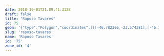 ```yaml
---
date: 2018-10-01T21:09:41.312Z
draft: false
title: "Raposo Tavares"
id: 75
geom: '{"type":"Polygon","coordinates":[[[-46.782305,-23.574381],[-46.785223,-23.574081],[-46.785698,-23.574156],[-46.785981,-23.574383],[-46.786931,-23.575538],[-46.789722,-23.577395],[-46.790791,-23.577768],[-46.791367,-23.578045],[-46.793029,-23.579802],[-46.793986,-23.581],[-46.794399,-23.582924],[-46.794613,-23.582755],[-46.795257,-23.582445],[-46.795851,-23.582457],[-46.797041,-23.582553],[-46.798907,-23.582946],[-46.800966,-23.583248],[-46.801332,-23.583291],[-46.802148,-23.583212],[-46.803267,-23.583812],[-46.805047,-23.584025],[-46.806571,-23.584533],[-46.807044,-23.584754],[-46.807364,-23.585114],[-46.807569,-23.585811],[-46.807608,-23.58618],[-46.807518,-23.586342],[-46.807008,-23.586673],[-46.806734,-23.586929],[-46.806397,-23.587493],[-46.806386,-23.587821],[-46.806557,-23.588095],[-46.807902,-23.589029],[-46.807919,-23.589234],[-46.80774,-23.589607],[-46.807476,-23.589745],[-46.805867,-23.591508],[-46.806022,-23.591989],[-46.806209,-23.592169],[-46.806735,-23.592183],[-46.806959,-23.592329],[-46.807039,-23.592478],[-46.80712,-23.59312],[-46.807087,-23.59347],[-46.807302,-23.594381],[-46.80833,-23.596808],[-46.808788,-23.5981],[-46.809593,-23.599496],[-46.809724,-23.600113],[-46.807986,-23.604781],[-46.808098,-23.604892],[-46.808108,-23.605295],[-46.808752,-23.609128],[-46.808236,-23.60911],[-46.807477,-23.60887],[-46.806744,-23.609195],[-46.8063,-23.609253],[-46.80545,-23.609032],[-46.804694,-23.60894],[-46.803895,-23.608599],[-46.80346,-23.608324],[-46.803331,-23.608546],[-46.803215,-23.608584],[-46.802582,-23.608399],[-46.802522,-23.608457],[-46.802196,-23.608297],[-46.801858,-23.607913],[-46.801662,-23.607823],[-46.800885,-23.607915],[-46.799761,-23.607851],[-46.799694,-23.607759],[-46.799734,-23.607349],[-46.799534,-23.606555],[-46.799703,-23.606457],[-46.799606,-23.606373],[-46.799614,-23.606302],[-46.799218,-23.606144],[-46.799084,-23.605991],[-46.798757,-23.604918],[-46.798585,-23.604773],[-46.79833,-23.604709],[-46.796393,-23.60472],[-46.795336,-23.605449],[-46.79546,-23.605726],[-46.795385,-23.605935],[-46.79543,-23.606026],[-46.794944,-23.606527],[-46.794418,-23.606507],[-46.793965,-23.606261],[-46.793588,-23.60574],[-46.792992,-23.605338],[-46.793156,-23.605078],[-46.793147,-23.604953],[-46.791001,-23.605381],[-46.790509,-23.60539],[-46.790402,-23.605464],[-46.790408,-23.605411],[-46.790193,-23.605391],[-46.790142,-23.605732],[-46.789486,-23.606023],[-46.789414,-23.606278],[-46.787532,-23.604904],[-46.786833,-23.604884],[-46.7864,-23.604749],[-46.786279,-23.604976],[-46.784525,-23.604078],[-46.783825,-23.603649],[-46.783479,-23.603518],[-46.783333,-23.60331],[-46.782559,-23.603899],[-46.781874,-23.60398],[-46.78186,-23.604134],[-46.781291,-23.604413],[-46.781013,-23.604429],[-46.780017,-23.603929],[-46.779894,-23.603656],[-46.779521,-23.603213],[-46.778789,-23.602681],[-46.777179,-23.603394],[-46.77679,-23.602861],[-46.776122,-23.603092],[-46.776325,-23.60385],[-46.776276,-23.604136],[-46.776206,-23.604116],[-46.775089,-23.603747],[-46.77476,-23.603009],[-46.77508,-23.602922],[-46.773936,-23.60223],[-46.773995,-23.601088],[-46.77405,-23.600994],[-46.773487,-23.600681],[-46.773645,-23.600455],[-46.771074,-23.600398],[-46.771037,-23.60048],[-46.770446,-23.600009],[-46.769957,-23.600356],[-46.769481,-23.599962],[-46.769027,-23.600264],[-46.768153,-23.600172],[-46.767715,-23.600476],[-46.767263,-23.600088],[-46.767075,-23.599819],[-46.767003,-23.59949],[-46.766697,-23.599488],[-46.766017,-23.599169],[-46.765296,-23.598433],[-46.763871,-23.59759],[-46.763763,-23.597468],[-46.762094,-23.596759],[-46.761912,-23.596469],[-46.761606,-23.596181],[-46.761465,-23.59561],[-46.76122,-23.59568],[-46.761105,-23.595334],[-46.761351,-23.595263],[-46.761265,-23.594932],[-46.760651,-23.59493],[-46.760542,-23.595012],[-46.760164,-23.594118],[-46.759932,-23.593854],[-46.75864,-23.593051],[-46.757261,-23.592474],[-46.754065,-23.591326],[-46.753778,-23.591106],[-46.753829,-23.590979],[-46.754464,-23.59085],[-46.754384,-23.59065],[-46.754201,-23.590545],[-46.754357,-23.590206],[-46.755209,-23.590149],[-46.755471,-23.589862],[-46.75567,-23.589516],[-46.755933,-23.588458],[-46.756084,-23.588456],[-46.756123,-23.588348],[-46.756072,-23.58809],[-46.75556,-23.587165],[-46.755364,-23.586625],[-46.756856,-23.586638],[-46.756833,-23.586374],[-46.758424,-23.586239],[-46.760529,-23.585698],[-46.760735,-23.585723],[-46.761763,-23.585536],[-46.761798,-23.585451],[-46.762978,-23.585384],[-46.76612,-23.584946],[-46.767187,-23.584616],[-46.76989,-23.583115],[-46.77058,-23.582931],[-46.772489,-23.58278],[-46.775113,-23.582995],[-46.775059,-23.582925],[-46.775105,-23.58285],[-46.776018,-23.582286],[-46.77637,-23.581587],[-46.776838,-23.581241],[-46.777189,-23.58082],[-46.777798,-23.580356],[-46.778167,-23.579936],[-46.778396,-23.579454],[-46.778411,-23.57877],[-46.778756,-23.578322],[-46.779447,-23.577895],[-46.780052,-23.577263],[-46.78071,-23.577094],[-46.780705,-23.577046],[-46.781591,-23.576849],[-46.780882,-23.574455],[-46.782305,-23.574381]]]}'
slug: 'raposo-tavares'
name: 'Raposo Tavares'
id: '75'
zone_id: '4'
---
```

		